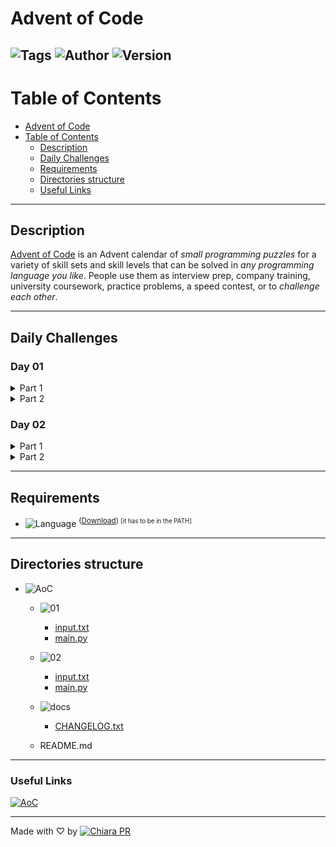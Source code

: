# Advent of Code

![Tags](https://badgen.net/badge/icon/%23AdventOfCode%20%23python/14406F1?icon=https://icons.getbootstrap.com/assets/icons/bookmarks-fill.svg&label&labelColor=FFF) ![Author](https://badgen.net/badge/Author/Chiara%20PR/60C?labelColor=000) ![Version](https://badgen.net/badge/Version/01.02/cyan?labelColor=000)
---

# Table of Contents

- [Advent of Code](#advent-of-code)
- [Table of Contents](#table-of-contents)
    - [Description](#description)
    - [Daily Challenges](#daily-challenges)
    - [Requirements](#requirements)
    - [Directories structure](#directories-structure)
    - [Useful Links](#useful-links)

---

## Description

[Advent of Code](https://adventofcode.com/2022/about) is an Advent calendar of *small programming puzzles* for a variety of skill sets and skill levels that can be solved in *any programming language you like*. People use them as interview prep, company training, university coursework, practice problems, a speed contest, or to *challenge each other*.

---

## Daily Challenges

### Day 01

<details>
<summary>Part 1</summary>

    The jungle must be too overgrown and difficult to navigate in vehicles or access from the air; the Elves' expedition traditionally goes on foot. As your boats approach land, the Elves begin taking inventory of their supplies. One important consideration is food - in particular, the number of Calories each Elf is carrying.

    In case the Elves get hungry and need extra snacks, they need to know which Elf to ask: they'd like to know how many Calories are being carried by the Elf carrying the most Calories.

    Find the Elf carrying the most Calories. How many total Calories is that Elf carrying?
</details>

<details>
<summary>Part 2</summary>

    By the time you calculate the answer to the Elves' question, they've already realized that the Elf carrying the most Calories of food might eventually run out of snacks.

    To avoid this unacceptable situation, the Elves would instead like to know the total Calories carried by the top three Elves carrying the most Calories. That way, even if one of those Elves runs out of snacks, they still have two backups.

    Find the top three Elves carrying the most Calories. How many Calories are those Elves carrying in total?
</details>


### Day 02

<details>
<summary>Part 1</summary>

    The Elves begin to set up camp on the beach. To decide whose tent gets to be closest to the snack storage, a giant Rock Paper Scissors tournament is already in progress.

    Rock Paper Scissors is a game between two players. Each game contains many rounds; in each round, the players each simultaneously choose one of Rock, Paper, or Scissors using a hand shape. Then, a winner for that round is selected: Rock defeats Scissors, Scissors defeats Paper, and Paper defeats Rock. If both players choose the same shape, the round instead ends in a draw.

    Appreciative of your help yesterday, one Elf gives you an encrypted strategy guide (your puzzle input) that they say will be sure to help you win. "The first column is what your opponent is going to play: A for Rock, B for Paper, and C for Scissors. The second column--" Suddenly, the Elf is called away to help with someone's tent.

    The second column, you reason, must be what you should play in response: X for Rock, Y for Paper, and Z for Scissors. Winning every time would be suspicious, so the responses must have been carefully chosen.

    The winner of the whole tournament is the player with the highest score. Your total score is the sum of your scores for each round. The score for a single round is the score for the shape you selected (1 for Rock, 2 for Paper, and 3 for Scissors) plus the score for the outcome of the round (0 if you lost, 3 if the round was a draw, and 6 if you won).

    What would your total score be if everything goes exactly according to your strategy guide?
</details>

<details>
<summary>Part 2</summary>

    The Elf finishes helping with the tent and sneaks back over to you. "Anyway, the second column says how the round needs to end: X means you need to lose, Y means you need to end the round in a draw, and Z means you need to win. Good luck!"

    The total score is still calculated in the same way, but now you need to figure out what shape to choose so the round ends as indicated.

    Following the Elf's instructions for the second column, what would your total score be if everything goes exactly according to your strategy guide?
</details>

---

## Requirements

-  ![Language](https://badgen.net/badge/Python/v3.9+/FFD343?labelColor=3776AB&icon=pypi) <sup>([Download](https://www.python.org/downloads/)) <small>[it has to be in the PATH]</small></sup>

---

## Directories structure

- ![AoC](https://badgen.net/badge/icon/AoC/E01B22?labelColor=FFF&icon=https://icons.getbootstrap.com/assets/icons/folder.svg&label)

    - ![01](https://badgen.net/badge/icon/01/000?labelColor=00FF00&icon=https://icons.getbootstrap.com/assets/icons/folder.svg&label)

        - [input.txt](./01/input.txt)
        - [main.py](./01/main.py)
    
    - ![02](https://badgen.net/badge/icon/02/000?labelColor=00FF00&icon=https://icons.getbootstrap.com/assets/icons/folder.svg&label)

        - [input.txt](./02/input.txt)
        - [main.py](./02/main.py)

    - ![docs](https://badgen.net/badge/icon/docs/000?labelColor=0CC8FF&icon=https://icons.getbootstrap.com/assets/icons/files.svg&label)

        - [CHANGELOG.txt](./docs/CHANGELOG.txt)

    - README.md

---

### Useful Links

[![AoC](https://badgen.net/badge/icon/Advent%20of%20Code/0052CC?icon=https://icons.getbootstrap.com/assets/icons/calendar2-heart.svg&label&labelColor=FFF)](https://adventofcode.com/)

---

Made with ♡ by [![Chiara PR](https://badgen.net/badge/icon/Chiara%20PR/B67DFF?icon=github&label&labelColor=000)](https://github.com/chiarasabaini)
